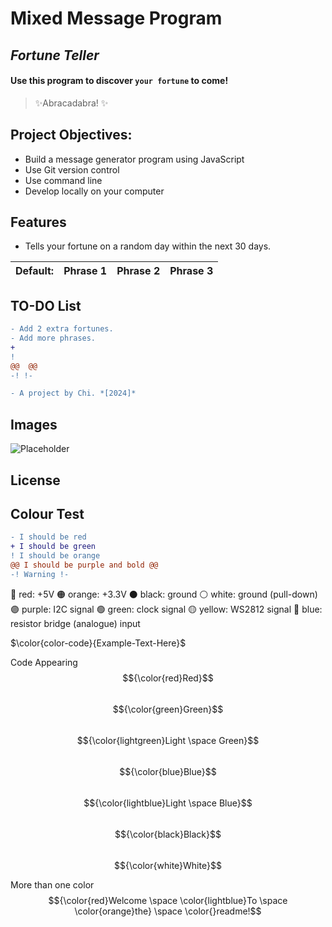 # Mixed Message Program

## _Fortune Teller_

#### Use this program to discover `your fortune` to come!

> ✨Abracadabra! ✨

## Project Objectives:
- Build a message generator program using JavaScript
- Use Git version control
- Use command line
- Develop locally on your computer

## Features 
- Tells your fortune on a random day within the next 30 days.

| Default: | Phrase 1 | Phrase 2 | Phrase 3 |
| ------ | ------ | ------ | ------ |

## TO-DO List
```diff
- Add 2 extra fortunes.
- Add more phrases.
+ 
! 
@@  @@ 
-! !-
```

```diff
- A project by Chi. *[2024]*
```

## Images
 ![Placeholder](/media/images/placeholder.jpeg)

## License

## Colour Test
```diff
- I should be red
+ I should be green 
! I should be orange 
@@ I should be purple and bold @@ 
-! Warning !-
```
🔴 red: +5V
🟠 orange: +3.3V
⚫ black: ground
⚪ white: ground (pull-down)
🟣 purple: I2C signal
🟢 green: clock signal
🟡 yellow: WS2812 signal
🔵 blue: resistor bridge (analogue) input

$\color{color-code}{Example-Text-Here}$

Code	Appearing
$${\color{red}Red}$$	
$${\color{green}Green}$$	
$${\color{lightgreen}Light \space Green}$$	
$${\color{blue}Blue}$$	
$${\color{lightblue}Light \space Blue}$$	
$${\color{black}Black}$$	
$${\color{white}White}$$	

More than one color
$${\color{red}Welcome \space \color{lightblue}To \space \color{orange}the} \space \color{}readme!$$

[//]: # (Comments for readers: Hello! Welcome to a secret area!)
[//]: # (This is the end of the README for now! [Test][df1])